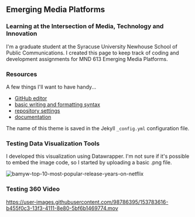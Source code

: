## Emerging Media Platforms
### Learning at the Intersection of Media, Technology and Innovation

I'm a graduate student at the Syracuse University Newhouse School of Public Communications. I created this page to keep track of coding and development assignments for MND 613 Emerging Media Platforms.

### Resources

A few things I'll want to have handy...
- [GitHub editor](https://github.com/ebnewh/emerging-media/edit/gh-pages/index.md)
- [basic writing and formatting syntax](https://docs.github.com/en/github/writing-on-github/getting-started-with-writing-and-formatting-on-github/basic-writing-and-formatting-syntax)
- [repository settings](https://github.com/ebnewh/emerging-media/settings/pages)
- [documentation](https://docs.github.com/categories/github-pages-basics/) 

The name of this theme is saved in the Jekyll `_config.yml` configuration file.

### Testing Data Visualization Tools

I developed this visualization using Datawrapper. I'm not sure if it's possible to embed the image code, so I started by uploading a basic .png file. 

![bamyw-top-10-most-popular-release-years-on-netflix](https://user-images.githubusercontent.com/98786395/151903846-c06192ec-5046-4a4b-9109-34436abe4566.png)

### Testing 360 Video

https://user-images.githubusercontent.com/98786395/153783616-b455f0c3-13f3-4111-8e80-5bf6b1469774.mov



